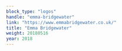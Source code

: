 ```yaml
---
block_type: "logos"
handle: "emma-bridgewater"
link: "https://www.emmabridgewater.co.uk/"
title: "Emma Bridgewater"
weight: 20180516
year: 2018
---
```

